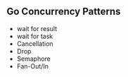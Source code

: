 ## Go Concurrency Patterns
- wait for result
- wait for task
- Cancellation
- Drop
- Semaphore
- Fan-Out/In
